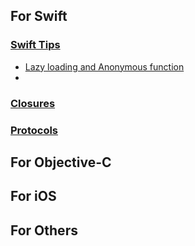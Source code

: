 
## For Swift

### [Swift Tips](https://github.com/Leon0206/Documents/tree/main/Swift/Tips)
* [Lazy loading and Anonymous function](https://github.com/Leon0206/Documents/blob/main/Swift/Tips/Lazy%20loading%20and%20Anonymous%20function.md) 
* 
### [Closures](https://github.com/Leon0206/Documents/blob/main/Swift/Closures.md)

### [Protocols](https://github.com/Leon0206/Documents/blob/main/Swift/Protocols.md)


## For Objective-C

## For iOS

## For Others



